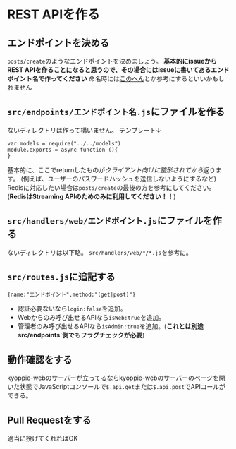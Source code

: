 # REST APIを作る

## エンドポイントを決める
`posts/create`のようなエンドポイントを決めましょう。
**基本的にissueからREST APIを作ることになると思うので、その場合にはissueに書いてあるエンドポイント名で作ってください**
命名時には[このへん](https://github.com/kyoppie/kyoppie-api/blob/master/src/routes.js)とか参考にするといいかもしれません

## `src/endpoints/エンドポイント名.js`にファイルを作る
ないディレクトリは作って構いません。
テンプレート↓
```
var models = require("../../models")
module.exports = async function (){
}
```
基本的に、ここでreturnしたものが*クライアント向けに整形されてから*返ります。
(例えば、ユーザーのパスワードハッシュを送信しないようにするなど)
Redisに対応したい場合は`posts/create`の最後の方を参考にしてください。(**RedisはStreaming APIのためのみに利用してください！！**)

## `src/handlers/web/エンドポイント.js`にファイルを作る
ないディレクトリは以下略。
`src/handlers/web/*/*.js`を参考に。

## `src/routes.js`に追記する
`{name:"エンドポイント",method:"(get|post)"}`
- 認証必要ないなら`login:false`を追加。
- Webからのみ呼び出せるAPIなら`isWeb:true`を追加。
- 管理者のみ呼び出せるAPIなら`isAdmin:true`を追加。(**これとは別途src/endpoints`側でもフラグチェックが必要**)

## 動作確認をする
kyoppie-webのサーバーが立ってるならkyoppie-webのサーバーのページを開いた状態でJavaScriptコンソールで`$.api.get`または`$.api.post`でAPIコールができる。

## Pull Requestをする
適当に投げてくれればOK